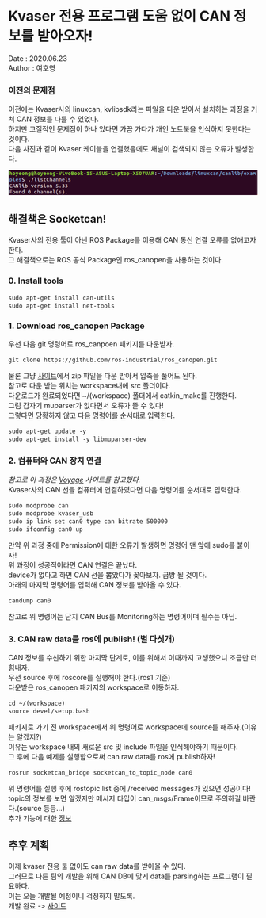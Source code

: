 # Kvaser 전용 프로그램 도움 없이 CAN 정보를 받아오자!
Date : 2020.06.23    
Author : 여호영

### 이전의 문제점
이전에는 Kvaser사의 linuxcan, kvlibsdk라는 파일을 다운 받아서 설치하는 과정을 거쳐 CAN 정보를 다룰 수 있었다.    
하지만 고질적인 문제점이 하나 있다면 가끔 가다가 개인 노트북을 인식하지 못한다는 것이다.    
다음 사진과 같이 Kvaser 케이블을 연결했음에도 채널이 검색되지 않는 오류가 발생한다.    


![사진](run_example.png)    

## 해결책은 Socketcan!
Kvaser사의 전용 툴이 아닌 ROS Package를 이용해 CAN 통신 연결 오류를 없애고자 한다.    
그 해결책으로는 ROS 공식 Package인 ros_canopen을 사용하는 것이다.     

### 0. Install tools
```
sudo apt-get install can-utils
sudo apt-get install net-tools
```

### 1. Download ros_canopen Package
우선 다음 git 명령어로 ros_canpoen 패키지를 다운받자.    


```
git clone https://github.com/ros-industrial/ros_canopen.git
```    


물론 그냥 [사이트](https://github.com/ros-industrial/ros_canopen)에서 zip 파일을 다운 받아서 압축을 풀어도 된다.     
참고로 다운 받는 위치는 workspace내에 src 폴더이다.    
다운로드가 완료되었다면 ~/(workspace) 폴더에서 catkin_make를 진행한다.    
그럼 갑자기 muparser가 없다면서 오류가 뜰 수 있다!    
그렇다면 당황하지 않고 다음 명령어를 순서대로 입력한다.    


```
sudo apt-get update -y    
sudo apt-get install -y libmuparser-dev
```     

### 2. 컴퓨터와 CAN 장치 연결
*참고로 이 과정은 [Voyage](https://news.voyage.auto/an-introduction-to-the-can-bus-how-to-programmatically-control-a-car-f1b18be4f377) 사이트를 참고했다.*    
Kvaser사의 CAN 선을 컴퓨터에 연결하였다면 다음 명령어를 순서대로 입력한다.    


```
sudo modprobe can    
sudo modprobe kvaser_usb    
sudo ip link set can0 type can bitrate 500000    
sudo ifconfig can0 up
```    


만약 위 과정 중에 Permission에 대한 오류가 발생하면 명령어 맨 앞에 sudo를 붙이자!    
위 과정이 성공적이라면 CAN 연결은 끝났다.    
device가 없다고 하면 CAN 선을 뽑았다가 꽂아보자. 금방 될 것이다.    
아래의 마지막 명령어를 입력해 CAN 정보를 받아올 수 있다.    


```
candump can0
```    


참고로 위 명령어는 단지 CAN Bus를 Monitoring하는 명령어이며 필수는 아님.    

### 3. CAN raw data를 ros에 publish! (별 다섯개)
CAN 정보를 수신하기 위한 마지막 단계로, 이를 위해서 이때까지 고생했으니 조금만 더 힘내자.    
우선 source 후에 roscore를 실행해야 한다.(ros1 기준)    
다운받은 ros_canopen 패키지의 workspace로 이동하자.    


```
cd ~/(workspace)    
source devel/setup.bash
```    


패키지로 가기 전 workspace에서 위 명령어로 workspace에 source를 해주자.(이유는 알겠지?)    
이유는 workspace 내의 새로운 src 및 include 파일을 인식해야하기 때문이다.    
그 후에 다음 예제를 실행함으로써 can raw data를 ros에 publish하자!    


```
rosrun socketcan_bridge socketcan_to_topic_node can0
```    


위 명령어를 실행 후에 rostopic list 중에 /received messages가 있으면 성공이다!    
topic의 정보를 보면 알겠지만 메시지 타입이 can_msgs/Frame이므로 주의하길 바란다.(source 등등...)    
추가 기능에 대한 [정보](http://wiki.ros.org/socketcan_bridge)

## 추후 계획
이제 kvaser 전용 툴 없이도 can raw data를 받아올 수 있다.    
그러므로 다른 팀의 개발을 위해 CAN DB에 맞게 data를 parsing하는 프로그램이 필요하다.    
이는 오늘 개발될 예정이니 걱정하지 말도록.    
개발 완료 -> [사이트](https://github.com/shinkansan/ARTIV/blob/master/Comms/Ioniq/artiv_can/readme.md)
